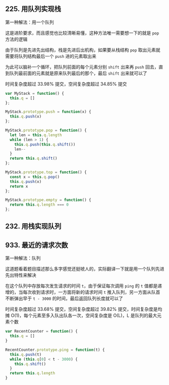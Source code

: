 ## 225. 用队列实现栈

第一种解法：用一个队列

这是进阶要求，而且感觉也比较清晰易懂，这种方法唯一需要想一下的就是 `pop` 方法的逻辑

由于队列是先进先出结构，栈是先进后出机构，如果要从栈结构 `pop` 取出元素就需要将队列结构最后一个 `push` 进的元素取出来

为此可以脑补一个循环，把队列前面的每个元素分别 `shift` 出来再 `push` 回去，直到队列最前面的元素就是原来队列最后的那个，最后 `shift` 出来就可以了

时间复杂度超过 33.98% 提交，空间复杂度超过 34.85% 提交

```js
var MyStack = function() {
  this.q = []
};

MyStack.prototype.push = function(x) {
  this.q.push(x)
};

MyStack.prototype.pop = function() {
  let len = this.q.length
  while (len > 1) {
    this.q.push(this.q.shift())
    len--
  }
  return this.q.shift()
};

MyStack.prototype.top = function() {
  const x = this.q.pop()
  this.q.push(x)
  return x
};

MyStack.prototype.empty = function() {
  return this.q.length === 0
};
```

## 232. 用栈实现队列



## 933. 最近的请求次数

第一种解法：队列

这道题看着题目描述那么多字感觉还挺唬人的，实际翻译一下就是用一个队列先进先出特性来解决

在这个队列中存放每次发生请求的时间 `t`，由于保证每次调用 `ping` 的 `t` 值都是递增的，当每次收到请求时，一方面将新的请求时间 `t` 推入队列，另一方面从队首不断弹出早于 `t - 3000` 的时间，最后返回队列长度就可以了

时间复杂度超过 33.68% 提交，空间复杂度超过 39.82% 提交，时间复杂度是均摊 O(1)，每个元素至多入队出队各一次，空间复杂度是 O(L)，L 是队列的最大元素个数

```js
var RecentCounter = function() {
  this.q = []
}

RecentCounter.prototype.ping = function(t) {
  this.q.push(t)
  while (this.q[0] < t - 3000) {
    this.q.shift()
  }
  return this.q.length
}
```

